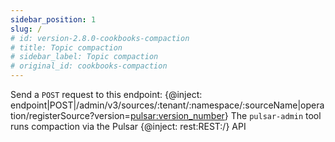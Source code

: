```yaml
---
sidebar_position: 1
slug: /
# id: version-2.8.0-cookbooks-compaction
# title: Topic compaction
# sidebar_label: Topic compaction
# original_id: cookbooks-compaction
---
```


Send a `POST` request to this endpoint: {@inject: endpoint|POST|/admin/v3/sources/:tenant/:namespace/:sourceName|operation/registerSource?version=<pulsar:version_number>} The `pulsar-admin` tool runs compaction via the Pulsar {@inject: rest:REST:/} API
